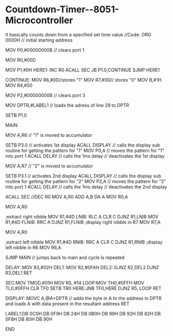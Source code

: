 # Countdown-Timer--8051-Microcontroller
It basically counts down from a specified set time value
//Code:
ORG 0000H // initial starting address





MOV P0,#00000000B // clears port 1

MOV R0,#00D

MOV P1,#0H
HERE1:
INC R0
ACALL SEC
JB P1.0,CONTINUE
SJMP HERE1


CONTINUE:
MOV R6,#0D//stores "1"
MOV R7,#0D// stores "0"
MOV B,#1H
MOV R4,#50


MOV P2,#00000000B // clears port 3


MOV DPTR,#LABEL1 // loads the adress of line 29 to DPTR

SETB P1.0

MAIN:


MOV A,R6 // "1" is moved to accumulator

SETB P3.0 // activates 1st display
ACALL DISPLAY // calls the display sub routine for getting the pattern for "1"
MOV P0,A // moves the pattern for "1" into port 1
ACALL DELAY // calls the 1ms delay
// deactivates the 1st display

MOV A,R7 // "2" is moved to accumulator

SETB P3.1 // activates 2nd display
ACALL DISPLAY // calls the display sub routine for getting the pattern for "2"
MOV P2,A // moves the pattern for "2" into port 1
ACALL DELAY // calls the 1ms delay
// deactivates the 2nd display


ACALL SEC
//DEC R0
MOV A,R0
ADD A,B
DA A
MOV R0,A

 



MOV A,R0

;extract right nibble
MOV R1,#4D
LNIB:
RLC A
CLR C
DJNZ R1,LNIB
MOV R1,#4D
FLNIB:
RRC A
DJNZ R1,FLNIB
;display right nibble in R7
MOV R7,A

MOV A,R0

;extract left nibble
MOV R1,#4D
RNIB:
RRC A
CLR C
DJNZ R1,RNIB
;display left nibble in R6
MOV R6,A






SJMP MAIN // jumps back to main and cycle is repeated





DELAY: MOV R3,#02H
DEL1: MOV R2,#0FAH
DEL2: DJNZ R2,DEL2
DJNZ R3,DEL1
RET


SEC:MOV TMOD,#01H
MOV R5, #14
LOOP:MOV TH0,#0FFH
MOV TL0,#0FFH
CLR TF0
SETB TR0
HERE:JNB TF0,HERE
DJNZ R5, LOOP
RET






DISPLAY: MOVC A,@A+DPTR // adds the byte in A to the address in DPTR and loads A with data present in the resultant address
RET




LABEL1:DB 0C0H
DB 0F9H
DB 24H
DB 0B0H
DB 99H
DB 92H
DB 82H
DB 0F8H
DB 80H
DB 90H

END
